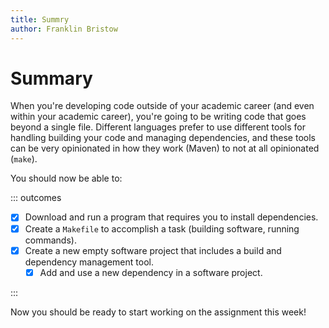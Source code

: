 ```yaml
---
title: Summry
author: Franklin Bristow
---
```


Summary
=======

When you're developing code outside of your academic career (and even within
your academic career), you're going to be writing code that goes beyond a single
file. Different languages prefer to use different tools for handling building
your code and managing dependencies, and these tools can be very opinionated in
how they work (Maven) to not at all opinionated (`make`).

You should now be able to:

::: outcomes

* [X] Download and run a program that requires you to install dependencies.
* [X] Create a `Makefile` to accomplish a task (building software, running
  commands).
* [X] Create a new empty software project that includes a build and dependency
  management tool.
    * [X] Add and use a new dependency in a software project.

:::

Now you should be ready to start working on the assignment this week!
